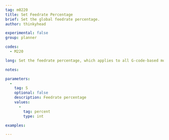 ```yaml
---
tag: m0220
title: Set Feedrate Percentage
brief: Set the global feedrate percentage.
author: thinkyhead

experimental: false
group: planner

codes:
  - M220

long: Set the feedrate percentage, which applies to all G-code-based moves in all (X, Y, Z, and E) axes.

notes:

parameters:
  -
    tag: S
    optional: false
    description: Feedrate percentage
    values:
      -
        tag: percent
        type: int

examples:

---
```


